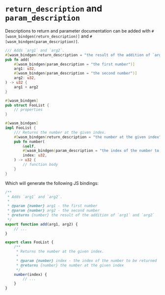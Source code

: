 # `return_description` and `param_description`

Descriptions to return and parameter documentation can be added with `#[wasm_bindgen(return_description)]` and `#[wasm_bindgen(param_description)]`.

```rust
/// Adds `arg1` and `arg2`.
#[wasm_bindgen(return_description = "the result of the addition of `arg1` and `arg2`")]
pub fn add(
    #[wasm_bindgen(param_description = "the first number")]
    arg1: u32,
    #[wasm_bindgen(param_description = "the second number")]
    arg2: u32,
) -> u32 {
    arg1 + arg2
}

#[wasm_bindgen]
pub struct FooList {
    // properties
}

#[wasm_bindgen]
impl FooList {
    /// Returns the number at the given index.
    #[wasm_bindgen(return_description = "the number at the given index")]
    pub fn number(
        &self,
        #[wasm_bindgen(param_description = "the index of the number to be returned")]
        index: u32,
    ) -> u32 {
        // function body
    }
}
```

Which will generate the following JS bindings:
```js
/**
 * Adds `arg1` and `arg2`.
 *
 * @param {number} arg1 - the first number
 * @param {number} arg2 - the second number
 * @returns {number} the result of the addition of `arg1` and `arg2`
 */
export function add(arg1, arg2) {
    // ...
}

export class FooList {
    /**
     * Returns the number at the given index.
     *
     * @param {number} index - the index of the number to be returned
     * @returns {number} the number at the given index
     */
    number(index) {
        // ...
    }
}
```

